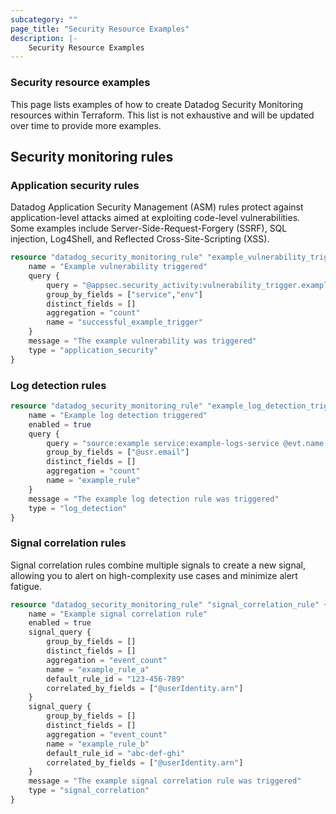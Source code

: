 ```yaml
---
subcategory: ""
page_title: "Security Resource Examples"
description: |-
    Security Resource Examples
---
```


### Security resource examples

This page lists examples of how to create Datadog Security Monitoring resources within Terraform. This list is not exhaustive and will be updated over time to provide more examples.

## Security monitoring rules

### Application security rules

Datadog Application Security Management (ASM) rules protect against application-level attacks aimed at exploiting code-level vulnerabilities. Some examples include Server-Side-Request-Forgery (SSRF), SQL injection, Log4Shell, and Reflected Cross-Site-Scripting (XSS).

```terraform
resource "datadog_security_monitoring_rule" "example_vulnerability_triggered" {
	name = "Example vulnerability triggered"
	query {
		query = "@appsec.security_activity:vulnerability_trigger.example"
		group_by_fields = ["service","env"]
		distinct_fields = []
		aggregation = "count"
		name = "successful_example_trigger"
	}
	message = "The example vulnerability was triggered"
	type = "application_security"
}
```

### Log detection rules

```terraform
resource "datadog_security_monitoring_rule" "example_log_detection_triggered" {
	name = "Example log detection triggered"
	enabled = true
	query {
		query = "source:example service:example-logs-service @evt.name:(example_1 OR example_2)"
		group_by_fields = ["@usr.email"]
		distinct_fields = []
		aggregation = "count"
		name = "example_rule"
	}
	message = "The example log detection rule was triggered"
	type = "log_detection"
}

```

### Signal correlation rules

Signal correlation rules combine multiple signals to create a new signal, allowing you to alert on high-complexity use cases and minimize alert fatigue.

```terraform
resource "datadog_security_monitoring_rule" "signal_correlation_rule" {
	name = "Example signal correlation rule"
	enabled = true
	signal_query {
		group_by_fields = []
		distinct_fields = []
		aggregation = "event_count"
		name = "example_rule_a"
		default_rule_id = "123-456-789"
		correlated_by_fields = ["@userIdentity.arn"]
	}
	signal_query {
		group_by_fields = []
		distinct_fields = []
		aggregation = "event_count"
		name = "example_rule_b"
		default_rule_id = "abc-def-ghi"
		correlated_by_fields = ["@userIdentity.arn"]
	}
	message = "The example signal correlation rule was triggered"
	type = "signal_correlation"
}
```
